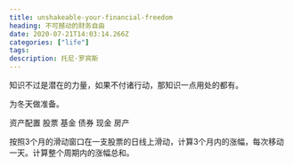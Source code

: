 ```yaml
---
title: unshakeable-your-financial-freedom 
heading: 不可撼动的财务自由
date: 2020-07-21T14:03:14.266Z
categories: ["life"]
tags: 
description: 托尼·罗宾斯
---
```


知识不过是潜在的力量，如果不付诸行动，那知识一点用处的都有。

为冬天做准备。

资产配置
股票
基金
债券
现金
房产


按照3个月的滑动窗口在一支股票的日线上滑动，计算3个月内的涨幅，每次移动一天。计算整个周期内的涨幅总和。

